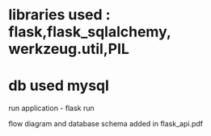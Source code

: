 
# libraries used : flask,flask_sqlalchemy, werkzeug.util,PIL 
# db used mysql

run application - flask run

flow  diagram and database schema added in flask_api.pdf




